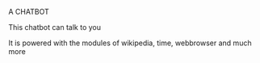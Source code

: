 A CHATBOT


This chatbot can talk to you


It is powered with the modules of wikipedia, time, webbrowser and much more
